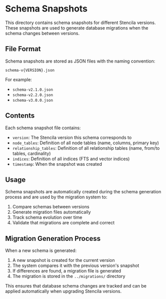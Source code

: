 # Schema Snapshots

This directory contains schema snapshots for different Stencila versions. These snapshots are used to generate database migrations when the schema changes between versions.

## File Format

Schema snapshots are stored as JSON files with the naming convention:

```
schema-v{VERSION}.json
```

For example:
- `schema-v2.1.0.json`
- `schema-v2.2.0.json`
- `schema-v3.0.0.json`

## Contents

Each schema snapshot file contains:

- `version`: The Stencila version this schema corresponds to
- `node_tables`: Definition of all node tables (name, columns, primary key)
- `relationship_tables`: Definition of all relationship tables (name, from/to tables, cardinality)
- `indices`: Definition of all indices (FTS and vector indices)
- `timestamp`: When the snapshot was created

## Usage

Schema snapshots are automatically created during the schema generation process and are used by the migration system to:

1. Compare schemas between versions
2. Generate migration files automatically
3. Track schema evolution over time
4. Validate that migrations are complete and correct

## Migration Generation Process

When a new schema is generated:

1. A new snapshot is created for the current version
2. The system compares it with the previous version's snapshot
3. If differences are found, a migration file is generated
4. The migration is stored in the `../migrations/` directory

This ensures that database schema changes are tracked and can be applied automatically when upgrading Stencila versions.
